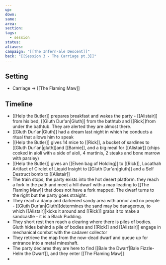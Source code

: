 ```yaml
---
up: 
down: 
same: 
area: 
section: 
tags:
  - session
status: 
aliases: 
campaign: "[[The Infern-ale Descent]]"
back: "[[Session 3 - The Carriage pt.3]]"
---
```

## Setting
- Carriage -> [[The Flaming Maw]]

## Timeline
- [[Help the Butler]] prepares breakfast and wakes the party - [[Alistair]] from his bed, [[Gluth Dur'an|Gluth]] from the bathtub and [[Rick]]from under the bathtub. They are alerted they are almost there.
- [[Gluth Dur'an|Gluth]] had a dream last night in which he conducts a ritual that allows him to speak
- [[Help the Butler]] gives 14 mice to [[Rick]], a bucket of sardines to [[Gluth Dur'an|gluth]]and [[Barnie]], and a big meal for [[Alistair]] (chips cooked in aioli with a side of aioli, 4 martinis, 2 steaks and bone marrow with parsley)
- [[Help the Butler]] gives an [[Elven bag of Holding]] to [[Rick]], Locathah Artifact of Circlet of Liquid Insight to [[Gluth Dur'an|gluth]] and a Self Destruct bomb to [[Alistair]]
- The train stops, the party exists into the hot desert platform. they reach a fork in the path and meet a hill dwarf with a map leading to [[The Flaming Maw]] that does not have a fork mapped. The dwarf turns to the right but the party goes straight.
- They reach a damp and darkened sandy area with armor and no people - [[Gluth Dur'an|Gluth]]determines the sand may be danagerous, to which [[Alistair]]kicks it around and [[Rick]] grabs it to make a sandcastle - it is a Black Pudding.
- They short rest then reach a clearing where there is piles of bodies. Gluth hides behind a pile of bodies and [[Rick]] and [[Alistair]] engage in mechanical combat with the cadaver collector
- They retrieve the map from the now-dead dwarf and queue up for entrance into a metal mineshaft. 
- The party declares they are here to find [[Bale the Dwarf|Bale Fizzle-Helm the Dwarf]], and they enter [[The Flaming Maw]]
- 